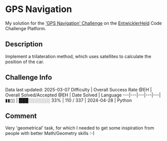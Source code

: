 # GPS Navigation

My solution for the ['GPS Navigation' Challenge](https://platform.entwicklerheld.de/challenge/gps-navigation?technology=Python) on the [EntwicklerHeld](https://platform.entwicklerheld.de/) Code Challenge Platform.

## Description
Implement a trilateration method, which uses satellites to calculate the position of the car.

## Challenge Info
Data last updated: 2025-03-07
Difficulty | Overall Success Rate @EH | Overall Solved/Accepted @EH | Date Solved | Language
---|---|---|---|---|
▮▮▯▯ | ███░░░░░░░ 33% | 110 / 337 | 2024-04-28 | Python

## Comment
Very 'geometrical' task, for which I needed to get some inspiration from people with better Math/Geometry skills :-)